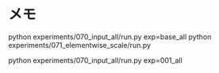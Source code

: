 # メモ

python experiments/070_input_all/run.py exp=base_all
python experiments/071_elementwise_scale/run.py


python experiments/070_input_all/run.py exp=001_all
